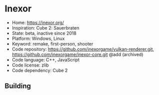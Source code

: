 # Inexor

- Home: https://inexor.org/
- Inspiration: Cube 2: Sauerbraten
- State: beta, inactive since 2018
- Platform: Windows, Linux
- Keyword: remake, first-person, shooter
- Code repository: https://github.com/inexorgame/vulkan-renderer.git, https://github.com/inexorgame/inexor-core.git @add (archived)
- Code language: C++, JavaScript
- Code license: zlib
- Code dependency: Cube 2

## Building
